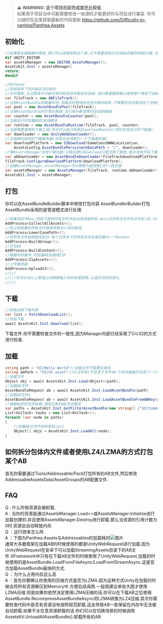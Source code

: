 > **⚠ WARNING: 这个项目目前完成度还比较低**  
> 如果用于项目当中可能需要修改一些源码才能更好的与项目进行兼容.
> 你可以随时在这里获取最新的代码更新 https://github.com/Difficulty-in-naming/Panthea.Assets

## **初始化**
```c#
//如果是在编辑器中使用,我们可以直接使用这个类,它不需要初始化任何AB的缓存和AB计数,也不需要任何下载功能
#if UNITY_EDITOR
var assetsManager = new EDITOR_AssetsManager();
AssetsKit.Inst = assetsManager;
return;
#endif

//Release
//目前版本下列内容必须初始化
//文件跟踪,正式版本中可能包体内和包体外都会存在AB.我们需要跟踪确认使用哪个路径下的AB
var fileTrack = new ABFileTrack();
//注册AssetBundle加载缓存池.加载过的物体会在池中缓存起来.不需要存的话取消这个注册就好
var pool = new AssetBundlePool(fileTrack);
//注册AssetBundle的引用计数器.当引用计数清零时自动卸载AB
var counter = new AssetBundleCounter(pool);
//注册运行时加载AB的支持模块
var runtime = new AssetBundleRuntime(fileTrack, pool, counter;
//注册需要使用的下载工具(你也可以自己继承IDownloadHandler然后实现自己的下载器)
var downloader = new UnityWebDownloader();
//注册确切使用的下载服务器(目前仅支持索引一个下载服务器)
var downloadPlatform = new S3Download(GameConstWWWLocalzation,
    AssetsConfig.AssetBundlePersistentDataPath + "/", downloader);
//使AssetsManager支持下载功能(只是注册S3Download只是注册了服务,是并没有开启下载功能)
var abDownloader = new AssetBundleDownloader(fileTrackdownloadPlatform);
fileTrack.ConfigureDownloadPlatform(downloadPlatform);
//创建AssetManager,AssetManager可以理解为底层接口的一层包装
var assetsManager = new AssetsManager(fileTrack, runtime,abDownloader);
AssetsKit.Inst = assetsManager;
```

## **打包** ##
你可以在AssetBundleBuilder脚本中修改打包内容
AssetBundlerBuilder打包AssetBundle采用的是管道模式进行处理.
```c#
//收集项目中Res/目录下面的所有文件并自动筛选掉所有.meta文件和无文件名文件如.DS.Store等非法文件
AddProcess<CollectAllAssets>();
//将之前收集的所有文件路径转换为小写的路径
AddProcess<LowerCasePath>();
//将所有文件按照路径划分.每个文件夹下的所有文件会被设置为一个Bundle
AddProcess<BuildGroup>();
//打包AB
AddProcess<BuildContent>();
//根据项目需求.将批量AB压缩成ZIP
AddProcess<ZipAssets>();
//上传服务器
AddProcess<UploadS3>();
/////
/////你可以在以上管道之间随意插入你的处理逻辑.以适应项目的变化.
/////
```

## **下载**
```c#
//获取远程下载列表
var list = FetchDownloadList();
//开始下载
await AssetsKit.Inst.Download(list);
```
下载文件.你不需要检查文件的一致性,因为Manager内部已经采用了Crc32的方式进行检查.

## **加载** ##
```c#
string path = "UI/Hello World"//加载文件不需要后缀名
string abPath = "UI/UI.asset"//UI文件夹(不包含子文件夹)下的内容被打包成了一个单独的AB文件
//加载文件
Object obj = await AssetsKit.Inst.Load<Object>(path);
//加载AB文件
AssetBundleRequest ab = await AssetsKit.Inst.LoadAssetBundle(path)
//加载AB文件2
AssetBundleRequest ab = await AssetsKit.Inst.LoadAssetBundleFromABKey(abPath);
//根据给定的文件前缀,得到匹配的AB文件路径
var paths = AssetsKit.Inst.GetFilterAssetBundle(new string[] {"UI/Common","UI/Main Panel","Model","Sound"});
List<UniTask> tasks = new List<UniTask>(); 
foreach (var node in paths)
{
    //加载AB文件中的所有Object
    Object[] objs = AssetsKit.Inst.LoadAll(node);
}
```

## **如何拆分包体内文件或者使用LZ4/LZMA的方式打包某个AB**
首先你需要通过Tools/Addressable/Pack打包所有的AB文件,然后修改AddressableAssetsData/AssetGroups的AB配置文件.

## **FAQ**
Q : 什么时候资源会被卸载.  
A : 当你的资源是通过AssetsManager.Load<>或AssetsManager.Initialize进行加载创建的.并且使用AssetsManager.Destroy进行卸载.那么当资源的引用计数为0时.资源会自动释放内存.  
Q ：运行效率怎么样.  
A ：下图为Panthea.Assets与Addressables的加载耗时![图片](https://github.com/Noname-Studio/XFramework/blob/master/Docs/pic/XFrameworkResourcesLoadPerformance.png)  
通常大多数框架在加载AB的时候使用的都是UnityWebRequest进行加载.因为UnityWebRequest在安卓下可以加载StreamingAssets目录下的AB文件.XFramework中只有在下载AB文件的时候使用了UnityWebRequest,加载的时候使用的是AssetBundle.LoadFromFileAsync/LoadFromStreamAsync.这是官方加载AssetBundle最快的方式.  
Q ：为什么占用内存这么高  
A ：首先你要确认你使用的压缩方式是否为LZMA.因为这种方式Unity在加载的时候会将所有资源解压到Memory中.方便后续调用.一般我建议单张大图才使用LZMA压缩.但是如果你依然决定使用LZMA压缩的话.你可以在下载AB之后使用AssetBundle.RecompressAssetBundleAsync将LZMA转换为LZ4压缩.其次你需要检查代码中是否有资源没有按照规范卸载.这会导致AB一直保留在内存中无法被自动卸载.如果不太在意资源卸载的话.你们可以在切换场景的时候调用AssetsKit.UnloadAllAssetBundle().卸载所有的AB


